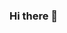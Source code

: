 ### Hi there 👋

<!--
**Team-MET-Amorphic/Team-MET-Amorphic** is a ✨ _special_ ✨ repository because its `README.md` (this file) appears on your GitHub profile.


- 🔭 This is our Final Project. Enjoy.
